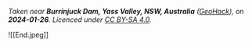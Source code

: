 *Taken near **Burrinjuck Dam, Yass Valley, NSW, Australia** ([GeoHack](https://geohack.toolforge.org/geohack.php?pagename=Burrinjuck_Dam&params=34_59_54_S_148_35_04_E_type:landmark_region:AU-NSW)), on **2024-01-26**. Licenced under [CC BY-SA 4.0](http://creativecommons.org/licenses/by-sa/4.0/).*

![[End.jpeg]]